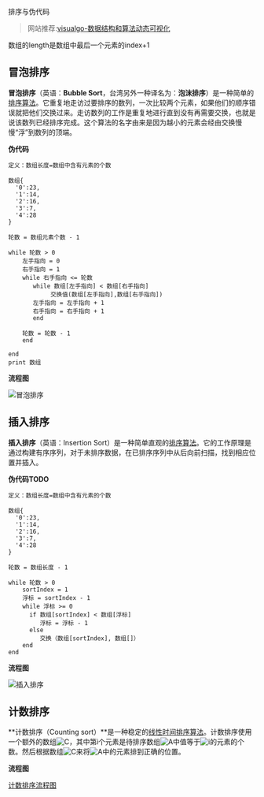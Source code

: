 排序与伪代码

> 网站推荐:[visualgo-数据结构和算法动态可视化](https://visualgo.net)

数组的length是数组中最后一个元素的index+1

## 冒泡排序

**冒泡排序**（英语：**Bubble Sort**，台湾另外一种译名为：**泡沫排序**）是一种简单的[排序算法](https://zh.wikipedia.org/wiki/%E6%8E%92%E5%BA%8F%E7%AE%97%E6%B3%95)。它重复地走访过要排序的数列，一次比较两个元素，如果他们的顺序错误就把他们交换过来。走访数列的工作是重复地进行直到没有再需要交换，也就是说该数列已经排序完成。这个算法的名字由来是因为越小的元素会经由交换慢慢“浮”到数列的顶端。

**伪代码** 

```
定义：数组长度=数组中含有元素的个数

数组{
  '0':23,
  '1':14,
  '2':16,
  '3':7,
  '4':28
}

轮数 = 数组元素个数 - 1	

while 轮数 > 0
    左手指向 = 0
    右手指向 = 1
    while 右手指向 <= 轮数
       while 数组[左手指向] < 数组[右手指向]
            交换值(数组[左手指向],数组[右手指向])
       左手指向 = 左手指向 + 1
       右手指向 = 右手指向 + 1
       end
       
    轮数 = 轮数 - 1
    end
    
end   
print 数组
```

**流程图** 

![冒泡排序](https://i.loli.net/2017/11/06/59fffddb490c7.png)



## 插入排序

**插入排序**（英语：Insertion Sort）是一种简单直观的[排序算法](https://zh.wikipedia.org/wiki/%E6%8E%92%E5%BA%8F%E7%AE%97%E6%B3%95)。它的工作原理是通过构建有序序列，对于未排序数据，在已排序序列中从后向前扫描，找到相应位置并插入。  

**伪代码TODO** 

```
定义：数组长度=数组中含有元素的个数

数组{
  '0':23,
  '1':14,
  '2':16,
  '3':7,
  '4':28
}

轮数 = 数组长度 - 1 

while 轮数 > 0
	sortIndex = 1
	浮标 = sortIndex - 1
	while 浮标 >= 0
      if 数组[sortIndex] < 数组[浮标] 
		 浮标 = 浮标 - 1
      else 
      	 交换（数组[sortIndex], 数组[]）
	end      
end 
```

**流程图**

![插入排序](https://i.loli.net/2017/11/06/59fffdea722ac.png)



## 计数排序

**计数排序（Counting sort）**是一种稳定的[线性时间](https://zh.wikipedia.org/wiki/%E7%B7%9A%E6%80%A7%E6%99%82%E9%96%93)[排序算法](https://zh.wikipedia.org/wiki/%E6%8E%92%E5%BA%8F%E7%AE%97%E6%B3%95)。计数排序使用一个额外的数组![ C ](https://wikimedia.org/api/rest_v1/media/math/render/svg/4fc55753007cd3c18576f7933f6f089196732029)，其中第i个元素是待排序数组![A](https://wikimedia.org/api/rest_v1/media/math/render/svg/7daff47fa58cdfd29dc333def748ff5fa4c923e3)中值等于![i](https://wikimedia.org/api/rest_v1/media/math/render/svg/add78d8608ad86e54951b8c8bd6c8d8416533d20)的元素的个数。然后根据数组![ C ](https://wikimedia.org/api/rest_v1/media/math/render/svg/4fc55753007cd3c18576f7933f6f089196732029)来将![A](https://wikimedia.org/api/rest_v1/media/math/render/svg/7daff47fa58cdfd29dc333def748ff5fa4c923e3)中的元素排到正确的位置。

**流程图**

[计数排序流程图](https://www.processon.com/view/link/5a014e4ee4b06bed41cd5431)